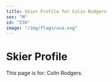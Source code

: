 ```yaml
---
title: Skier Profile for Colin Rodgers
sex: "M"
id: "236"
image: "/img/flags/usa.svg" 
---
```


# Skier Profile

This page is for: Colin Rodgers.
    